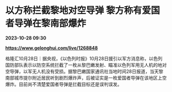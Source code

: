 # 以方称拦截黎地对空导弹 黎方称有爱国者导弹在黎南部爆炸

**2023-10-28 09:30**

**https://www.gelonghui.com/live/1268848**

格隆汇10月28日｜据央视，《以色列时报》10月28日援引以军方消息称，以色列国防部队表示以防空系统拦截了一枚从黎巴嫩发射、瞄准以色列军用无人机的地对空导弹，以军无人机没有受损。据黎巴嫩国家通讯社当地时间28日报道，当天黎南部城市提尔附近居民听到剧烈爆炸声，后被证实是一枚爱国者导弹在该地区上空爆炸。目前尚不清楚爱国者导弹是拦截目标还是误判误发。